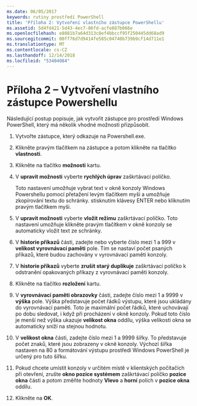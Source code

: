 ```yaml
---
ms.date: 06/05/2017
keywords: rutiny prostředí PowerShell
title: 'Příloha 2: Vytvoření vlastního zástupce PowerShellu'
ms.assetid: 5d4fd421-5d43-4ec7-86fd-acfe887b066e
ms.openlocfilehash: e8081b7a64d313c8ef4bbccf95f250445dd68ad9
ms.sourcegitcommit: 00ff76d7d9414fe585c04740b739b9cf14d711e1
ms.translationtype: MT
ms.contentlocale: cs-CZ
ms.lasthandoff: 12/14/2018
ms.locfileid: "53404084"
---
```

# <a name="appendix-2---creating-a-custom-powershell-shortcut"></a>Příloha 2 – Vytvoření vlastního zástupce Powershellu

Následující postup popisuje, jak vytvořit zástupce pro prostředí Windows PowerShell, který má několik vhodné možnosti přizpůsobit.

1. Vytvořte zástupce, který odkazuje na Powershell.exe.

2. Klikněte pravým tlačítkem na zástupce a potom klikněte na tlačítko **vlastnosti**.

3. Klikněte na tlačítko **možnosti** kartu.

4. V **upravit možnosti** vyberte **rychlých úprav** zaškrtávací políčko.

    Toto nastavení umožňuje vybrat text v okně konzoly Windows Powershellu pomocí přetažení levým tlačítkem myši a umožňuje zkopírování textu do schránky. stisknutím klávesy ENTER nebo kliknutím pravým tlačítkem myši.

5. V **upravit možnosti** vyberte **vložit režimu** zaškrtávací políčko. Toto nastavení umožňuje klikněte pravým tlačítkem v okně konzoly se automaticky vložit text ze schránky.

6. V **historie příkazů** části, zadejte nebo vyberte číslo mezi 1 a 999 v **velikost vyrovnávací paměti** pole. Tím se nastaví počet psaných příkazů, které budou zachovány v vyrovnávací paměti konzoly.

7. V **historie příkazů** vyberte **zrušit starý duplikuje** zaškrtávací políčko k odstranění opakovaných příkazy z vyrovnávací paměti konzoly.

8. Klikněte na tlačítko **rozložení** kartu.

9. V **vyrovnávací paměti obrazovky** části, zadejte číslo mezi 1 a 9999 v **výška** pole. Výška představuje počet řádků výstupu, které jsou ukládány do vyrovnávací paměti. Toto je maximální počet řádků, které uchovávají po dobu sledovat, i když při procházení v okně konzoly. Pokud toto číslo je menší než výška ukazuje **velikost okna** oddílu, výška velikosti okna se automaticky sníží na stejnou hodnotu.

10. V **velikost okna** části, zadejte číslo mezi 1 a 9999 šířky. To představuje počet znaků, které jsou zobrazeny v okně konzoly. Výchozí šířka nastaven na 80 a formátování výstupu prostředí Windows PowerShell je určený pro tuto šířku.

11. Pokud chcete umístit konzoly v určitém místě v klientských počítačích při otevření, zrušte **okno pozice systémem** zaškrtávací políčko **pozice okna** části a potom změňte hodnoty  **Vlevo** a **horní** polích v **pozice okna** oddílu.

12. Klikněte na **OK**.